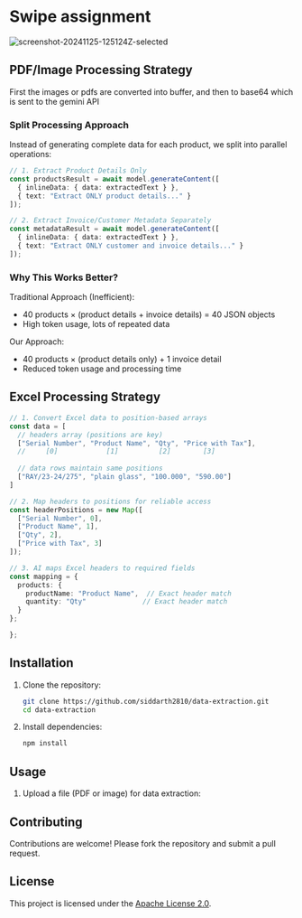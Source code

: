 
# Swipe assignment

![screenshot-20241125-125124Z-selected](https://github.com/user-attachments/assets/c6705201-8ef8-41e3-bfc7-852d84e5955e)

## PDF/Image Processing Strategy 
 First the images or pdfs are converted into buffer, and then to base64 which is sent to the gemini API
### Split Processing Approach
Instead of generating complete data for each product, we split into parallel operations:

```typescript
// 1. Extract Product Details Only
const productsResult = await model.generateContent([
  { inlineData: { data: extractedText } },
  { text: "Extract ONLY product details..." }
]);

// 2. Extract Invoice/Customer Metadata Separately
const metadataResult = await model.generateContent([
  { inlineData: { data: extractedText } },
  { text: "Extract ONLY customer and invoice details..." }
]);
```

### Why This Works Better? 

Traditional Approach (Inefficient):
- 40 products × (product details + invoice details) = 40  JSON objects
- High token usage, lots of repeated data

Our Approach:
- 40 products × (product details only) + 1 invoice detail
-  Reduced token usage and processing time

## Excel Processing Strategy 
```typescript
// 1. Convert Excel data to position-based arrays
const data = [
  // headers array (positions are key)
  ["Serial Number", "Product Name", "Qty", "Price with Tax"],
  //     [0]            [1]          [2]        [3]       
  
  // data rows maintain same positions
  ["RAY/23-24/275", "plain glass", "100.000", "590.00"]
]

// 2. Map headers to positions for reliable access
const headerPositions = new Map([
  ["Serial Number", 0],
  ["Product Name", 1],
  ["Qty", 2],
  ["Price with Tax", 3]
]);

// 3. AI maps Excel headers to required fields
const mapping = {
  products: {
    productName: "Product Name",  // Exact header match
    quantity: "Qty"              // Exact header match
  }
};

};
```


## Installation

1. Clone the repository:
   ```bash
   git clone https://github.com/siddarth2810/data-extraction.git
   cd data-extraction
   ```

2. Install dependencies:
   ```bash
   npm install
   ```

## Usage

1. Upload a file (PDF or image) for data extraction:
 


## Contributing

Contributions are welcome! Please fork the repository and submit a pull request.

## License

This project is licensed under the [Apache License 2.0](LICENSE).



